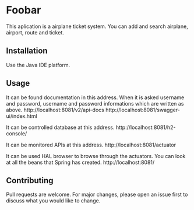 # Foobar
This aplication is a airplane ticket system. You can add and search airplane, airport, route and ticket.

## Installation
Use the Java IDE platform.

## Usage
It can be found documentation in this address. When it is asked username and password, username and password informations which are written as above.
http://localhost:8081/v2/api-docs
http://localhost:8081/swagger-ui/index.html

It can be controlled database at this address.
http://localhost:8081/h2-console/

It can be monitored APIs at this address.
http://localhost:8081/actuator

It can be used HAL browser to browse through the actuators.
You can look at all the beans that Spring has created.
http://localhost:8081/

## Contributing
Pull requests are welcome. For major changes, please open an issue first to discuss what you would like to change.
